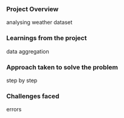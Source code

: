 ### Project Overview

 analysing weather dataset


### Learnings from the project

 data aggregation


### Approach taken to solve the problem

 step by step


### Challenges faced

 errors


